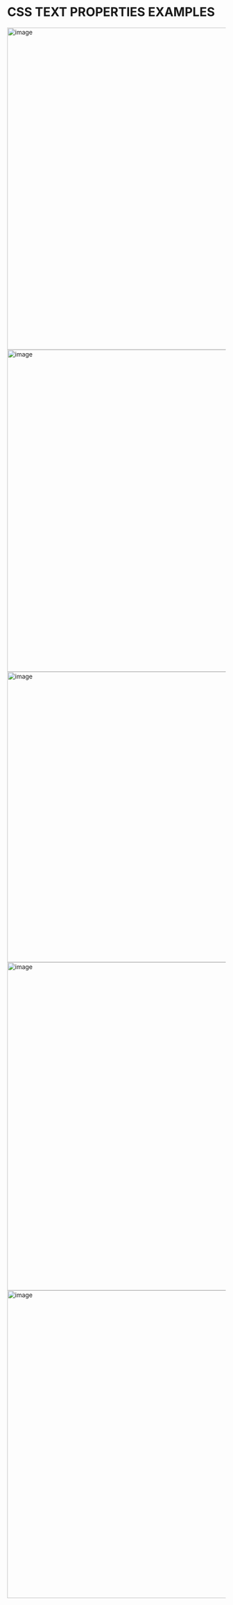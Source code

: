 # CSS TEXT PROPERTIES EXAMPLES

<img width="1846" height="743" alt="image" src="https://github.com/user-attachments/assets/90fa99cb-5827-4a08-bfd7-60ffa1e92b67" />

<img width="1846" height="743" alt="image" src="https://github.com/user-attachments/assets/1e366db8-27fb-43a3-9f43-6c7b7c8faddc" />

<img width="1845" height="670" alt="image" src="https://github.com/user-attachments/assets/9625c341-b0fa-4b50-a8ee-9e90390cbc3c" />

<img width="1843" height="757" alt="image" src="https://github.com/user-attachments/assets/f86c400a-a21a-4f6f-80c9-471e7c733e95" />

<img width="1846" height="710" alt="image" src="https://github.com/user-attachments/assets/ecfdb05a-2567-4c5a-b5df-26c7db36b702" />
